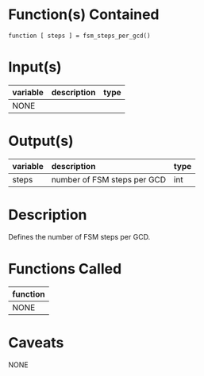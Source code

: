 # Function(s) Contained #

`function [ steps ] = fsm_steps_per_gcd()`

# Input(s) #

| variable | description | type |
|:---------|:------------|:-----|
| NONE     |

# Output(s) #

| variable | description | type |
|:---------|:------------|:-----|
| steps    | number of FSM steps per GCD | int  |

# Description #

Defines the number of FSM steps per GCD.

# Functions Called #
| function |
|:---------|
| NONE     |

# Caveats #
NONE